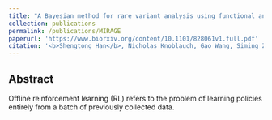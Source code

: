 ```yaml
---
title: "A Bayesian method for rare variant analysis using functional annotations and its application to Autism"
collection: publications
permalink: /publications/MIRAGE
paperurl: 'https://www.biorxiv.org/content/10.1101/828061v1.full.pdf'
citation: '<b>Shengtong Han</b>, Nicholas Knoblauch, Gao Wang, Siming Zhao, Yuwen Liu, Yubin Xie, Wenhui Sheng, Hoang T. Nguyen, Xin He'
---
```



## Abstract
Offline reinforcement learning (RL) refers to the problem of learning policies entirely from a batch of previously collected data. 
